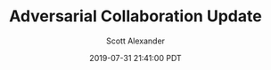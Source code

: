 ---
layout: podcast
title: "Adversarial Collaboration Update"
author: Scott Alexander
description: https://slatestarcodex.com/2019/07/31/adversarial-collaboration-update/
date: 2019-07-31 21:41:00 PDT
length: 363188
duration: 91
guid: adversarial-collaboration-update
---